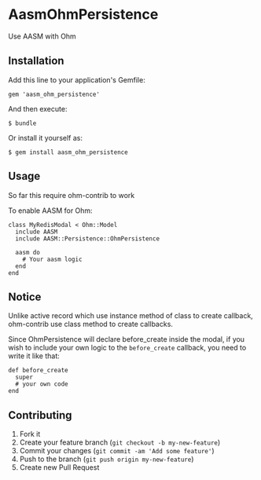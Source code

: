 # AasmOhmPersistence

Use AASM with Ohm

## Installation

Add this line to your application's Gemfile:

    gem 'aasm_ohm_persistence'

And then execute:

    $ bundle

Or install it yourself as:

    $ gem install aasm_ohm_persistence

## Usage

So far this require ohm-contrib to work

To enable AASM for Ohm:

    class MyRedisModal < Ohm::Model
      include AASM
      include AASM::Persistence::OhmPersistence

      aasm do
        # Your aasm logic
      end
    end

## Notice

Unlike active record which use instance method of class to create
callback, ohm-contrib use class method to create callbacks.

Since OhmPersistence will declare before_create inside the modal, if you
wish to include your own logic to the `before_create` callback, you need
to write it like that:

    def before_create
      super
      # your own code
    end

## Contributing

1. Fork it
2. Create your feature branch (`git checkout -b my-new-feature`)
3. Commit your changes (`git commit -am 'Add some feature'`)
4. Push to the branch (`git push origin my-new-feature`)
5. Create new Pull Request
